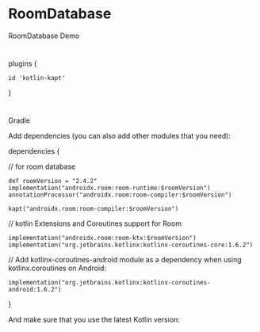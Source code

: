 # RoomDatabase
RoomDatabase Demo


#
plugins {

    id 'kotlin-kapt'

}
#
#
 Gradle

Add dependencies (you can also add other modules that you need):

dependencies {


 // for room database
    
    def roomVersion = "2.4.2"
    implementation("androidx.room:room-runtime:$roomVersion")
    annotationProcessor("androidx.room:room-compiler:$roomVersion")

    kapt("androidx.room:room-compiler:$roomVersion")

 // kotlin Extensions and Coroutines support for Room
    
    implementation("androidx.room:room-ktx:$roomVersion")
    implementation("org.jetbrains.kotlinx:kotlinx-coroutines-core:1.6.2")
    
    
 // Add kotlinx-coroutines-android module as a dependency when using kotlinx.coroutines on Android:
    
    implementation("org.jetbrains.kotlinx:kotlinx-coroutines-android:1.6.2")

}

And make sure that you use the latest Kotlin version:
#


